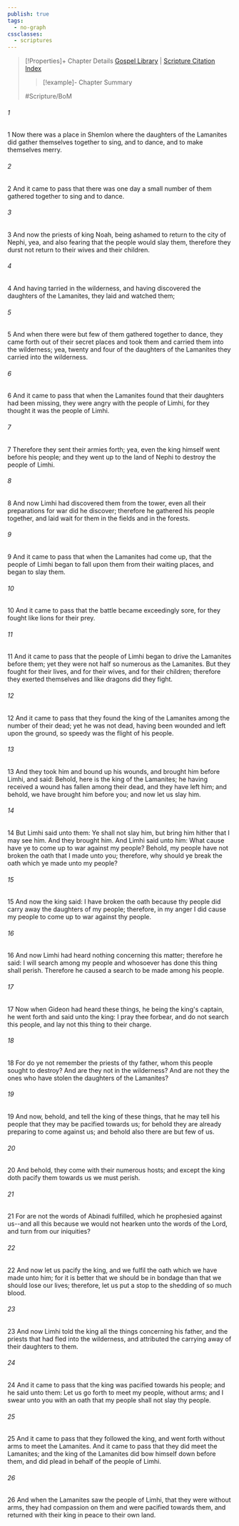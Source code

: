 ```yaml
---
publish: true
tags:
  - no-graph
cssclasses:
  - scriptures
---
```

>[!Properties]+ Chapter Details
>[Gospel Library](https://churchofjesuschrist.org/study/scriptures/bofm/mosiah/20?lang=eng)    |    [Scripture Citation Index](https://scriptures.byu.edu/#0d414::c0d414)
>>[!example]- Chapter Summary
>> 
> 
>
>#Scripture/BoM
###### 1
1 Now there was a place in Shemlon where the daughters of the Lamanites did gather themselves together to sing, and to dance, and to make themselves merry.
###### 2
2 And it came to pass that there was one day a small number of them gathered together to sing and to dance.
###### 3
3 And now the priests of king Noah, being ashamed to return to the city of Nephi, yea, and also fearing that the people would slay them, therefore they durst not return to their wives and their children.
###### 4
4 And having tarried in the wilderness, and having discovered the daughters of the Lamanites, they laid and watched them;
###### 5
5 And when there were but few of them gathered together to dance, they came forth out of their secret places and took them and carried them into the wilderness; yea, twenty and four of the daughters of the Lamanites they carried into the wilderness.
###### 6
6 And it came to pass that when the Lamanites found that their daughters had been missing, they were angry with the people of Limhi, for they thought it was the people of Limhi.
###### 7
7 Therefore they sent their armies forth; yea, even the king himself went before his people; and they went up to the land of Nephi to destroy the people of Limhi.
###### 8
8 And now Limhi had discovered them from the tower, even all their preparations for war did he discover; therefore he gathered his people together, and laid wait for them in the fields and in the forests.
###### 9
9 And it came to pass that when the Lamanites had come up, that the people of Limhi began to fall upon them from their waiting places, and began to slay them.
###### 10
10 And it came to pass that the battle became exceedingly sore, for they fought like lions for their prey.
###### 11
11 And it came to pass that the people of Limhi began to drive the Lamanites before them; yet they were not half so numerous as the Lamanites. But they fought for their lives, and for their wives, and for their children; therefore they exerted themselves and like dragons did they fight.
###### 12
12 And it came to pass that they found the king of the Lamanites among the number of their dead; yet he was not dead, having been wounded and left upon the ground, so speedy was the flight of his people.
###### 13
13 And they took him and bound up his wounds, and brought him before Limhi, and said: Behold, here is the king of the Lamanites; he having received a wound has fallen among their dead, and they have left him; and behold, we have brought him before you; and now let us slay him.
###### 14
14 But Limhi said unto them: Ye shall not slay him, but bring him hither that I may see him. And they brought him. And Limhi said unto him: What cause have ye to come up to war against my people? Behold, my people have not broken the oath that I made unto you; therefore, why should ye break the oath which ye made unto my people?
###### 15
15 And now the king said: I have broken the oath because thy people did carry away the daughters of my people; therefore, in my anger I did cause my people to come up to war against thy people.
###### 16
16 And now Limhi had heard nothing concerning this matter; therefore he said: I will search among my people and whosoever has done this thing shall perish. Therefore he caused a search to be made among his people.
###### 17
17 Now when Gideon had heard these things, he being the king's captain, he went forth and said unto the king: I pray thee forbear, and do not search this people, and lay not this thing to their charge.
###### 18
18 For do ye not remember the priests of thy father, whom this people sought to destroy? And are they not in the wilderness? And are not they the ones who have stolen the daughters of the Lamanites?
###### 19
19 And now, behold, and tell the king of these things, that he may tell his people that they may be pacified towards us; for behold they are already preparing to come against us; and behold also there are but few of us.
###### 20
20 And behold, they come with their numerous hosts; and except the king doth pacify them towards us we must perish.
###### 21
21 For are not the words of Abinadi fulfilled, which he prophesied against us--and all this because we would not hearken unto the words of the Lord, and turn from our iniquities?
###### 22
22 And now let us pacify the king, and we fulfil the oath which we have made unto him; for it is better that we should be in bondage than that we should lose our lives; therefore, let us put a stop to the shedding of so much blood.
###### 23
23 And now Limhi told the king all the things concerning his father, and the priests that had fled into the wilderness, and attributed the carrying away of their daughters to them.
###### 24
24 And it came to pass that the king was pacified towards his people; and he said unto them: Let us go forth to meet my people, without arms; and I swear unto you with an oath that my people shall not slay thy people.
###### 25
25 And it came to pass that they followed the king, and went forth without arms to meet the Lamanites. And it came to pass that they did meet the Lamanites; and the king of the Lamanites did bow himself down before them, and did plead in behalf of the people of Limhi.
###### 26
26 And when the Lamanites saw the people of Limhi, that they were without arms, they had compassion on them and were pacified towards them, and returned with their king in peace to their own land.
